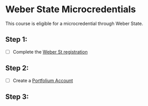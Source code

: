 # Weber State Microcredentials 

This course is eligible for a microcredential through Weber State. 

## Step 1:

- [ ] Complete the [Weber St registration](https://continue.weber.edu/professional/CourseDetails.aspx?course=CEPR1045&crn=253035986&cust=false) 

## Step 2: 

- [ ] Create a [Portfolium Account](https://portfolium.com/login)


## Step 3: 
